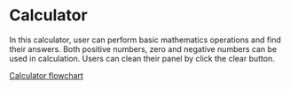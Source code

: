 # Calculator

In this calculator, user can perform basic mathematics operations and find their answers. Both positive numbers, zero and negative numbers can be used in calculation. Users can clean their panel by click the clear button.

[Calculator flowchart](https://viewer.diagrams.net/?tags=%7B%7D&highlight=0000ff&edit=_blank&layers=1&nav=1&title=Untitled%20Diagram.drawio#R5Vtde6MoFP41uZw8CjFJL%2Fs1sxezu93txU4viVKlRfFBnCT99QsKfmFap41x2l5FjoBw3vMJJzN4Ge%2B%2BcZRGf7IA0xlwgt0MXs0AcB24lj%2BKsi8pK2dZEkJOAt2pJtySJ2xGampOApy1OgrGqCBpm%2BizJMG%2BaNEQ52zb7nbPaPurKQqxRbj1EbWp%2F5FARCV17Tk1%2FQ9Mwsh82XX0mxiZzpqQRShg2wYJXs%2FgJWdMlE%2Fx7hJTxTzDl3Lc1wNvq4VxnIghA%2F652yIaPOHrh%2FvkzvGc6y8P518Wem1ibzaMA7l%2F3WRcRCxkCaLXNfWCszwJsJrVka26z3fGUkl0JfEBC7HXYKJcMEmKREz1W7wj4ocaPvd0667x5mqnZy4ae9NIBN%2F%2FaDbumo1ikOfMl8CrSK2hN5iTGAvMNbHct9rsQXZqUsZy7uNneGjEEvEQi2f6gQp0qS2YydXwvRzHMUWC%2FGyvA2mxDat%2BNbLyQYP7C0DreX8imusv3coFCxt%2BSqVqKZi3ERH4NkXF3rdSu9sg6vkwF3j3PAvtLZsBRsm3tWa5Rl2ihlatnZG4srK4MoU%2BHFEWwUBZXE4pi8DiekCylCK1gsznGCfKUnMWyx9JZbktptKYpurRDDyNuK6kwSoG7Y2T6hFgx7MFeDmWAJ99NAFeDhTg9ZQCvLS4ThIiCKLkSX6dJRYGSu6IDCq%2Bow2mNywjRS94FZMgKCAwHc4pCVsvGlw2Mh%2FhHQrV8Iu04dQ0tfJzkjsXiPsas6UaXz46c7CSLdpZii%2BhUhNdIL2EinAM1TFW3SjOWZ%2Fi9Fj%2B1ViKs7Yg3ORCKOgcnxL%2F8aDFkZtGlGLKQo7iDkCCs8cqTAQdgFoDG%2BFIr%2BWqVdJt4eiCFpBwHHhgr13rgWc0u%2BbaPuKdG7b1QMPmOv1QnShMXHw0vpsY82XGwykZD%2BGnZTycNjFyLMYHJCQy5HQYVwcXKj%2F%2FarsDy9b3eOp4F6pTkfk9ZVs%2FkunWPMA%2ByQqH22v2x7DlQ11tRTw%2Biz9cmuXCoUZl0kTLtY3KvxgFkpLk8UYGH0ODnFfHMQ3235MdNgd8%2FdHSMaTfbUu%2F1yf9fUcM40Uy3iH70uG93LRoc8yKxA9mCRzLmBBtiqmUdqSMJKLYiXcx867UXFIdsi7zLxllCtKEJbhAiNIO6RiQrDqQQBuSRQ8iYDREPlzS7A7Nmt1J02bw8fzAUMaDaf2AfWCR5GpYh%2Fk8YvEmz1625ePYbtg2FCtgG4r1KU%2BHgW2637u8Ds1CwaTJkGufzsgI5J5xdSKc4iQgSajic0nsP2%2Br4hjOfJwNEOgN8h%2FDAqm%2Fc0FJctIgZT15kALsJOgv9nkilHUHj54IBZ4yQgF23F7fkEhO5vR3uRFZz1fdK5G%2BSz0HzHtuRbyx%2BAft2853brjB0EADTnp8COxAIxOMY5Vx4u1A4z1F7AE6ScqqxwSc2CTbPvAOZ5%2FGJgPwMiAnzRrBkKwxCc5VzZHiPkVZRvw2NG2LYspgTOFLUdBSlcQcKIORjW4pS10aM6%2BKX6qCmqo4pi6VMXMd0zwNPQ87lAc1UPV6UDW0wVZMf%2BFGSXQtVAun4%2Bi714vlRvWoWmDsibzORF2xKxlhTSSlo%2FDhppvWuIMLhp2UyHWg15HkcspariumvsF99h2Jm%2FDjV8LvU8Yii64FN9lb04K7PbI12hUzBBYbUarYpxSFzQ4ewk7i%2F87a3FsMLc0azf9B%2ByZSXcV8Gv%2B3aMfVi57DkJPmJHDIYcir%2FF%2B7DNR51v8d0WcZ9XxtqdE0LsvrKtxrXZbnjuSyOt8xLmxcj2XnHW8VThNUuc2Qypk36ovfGlX93oLnHTqNfavgLUcSvO6Cob52fqXgyWZdm192r%2F%2FhAK%2F%2FBw%3D%3D)
